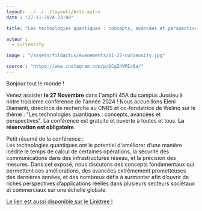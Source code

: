 ```yaml
---
layout: ../../../layouts/Actu.astro
date : "27-11-2024 23:00"

title: "Les technologies quantiques : concepts, avancées et perspectives"

auteur :
  - curieosity

image : "/assets/fildactus/evenements/11-27-curieosity.jpg"

source : "https://www.instagram.com/p/DCgZ4YMIc8a/"
---
```


Bonjour tout le monde !

Venez assister __le 27 Novembre__ dans l'amphi 45A du campus Jussieu à notre troisième conférence de l'année 2024 ! Nous accueillons Eleni Diamanti, directrice de recherche au CNRS et co-fondatrice de Welinq sur le thème : "Les technologies quantiques : concepts, avancées et perspectives". La conférence est gratuite et ouverte à toutes et tous. __La réservation est obligatoire__.

Petit résumé de la conférence :  
Les technologies quantiques ont le potentiel d'améliorer d’une manière inédite le temps de calcul de certaines opérations, la sécurité des communications dans des infrastructures réseau, et la précision des mesures. Dans cet exposé, nous discutons des concepts fondamentaux qui permettent ces améliorations, des avancées extrêmement prometteuses des dernières années, et des nombreux défis à surmonter afin d’ouvrir de riches perspectives d’applications réelles dans plusieurs secteurs sociétaux et commerciaux sur une échelle globale.

[Le lien est aussi disponible sur le Linktree !](https://www.helloasso.com/associations/curieosity/evenements/les-technologies-quantiques-concepts-avancees-et-perspectives)